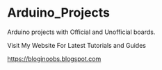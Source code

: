 # Arduino_Projects
Arduino projects with Official and Unofficial boards.

Visit My Website For Latest Tutorials and Guides

https://bloginoobs.blogspot.com
